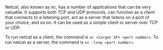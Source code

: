 Netcat, also known as nc, has a number of applications that can be very valuable. It supports both TCP and UDP protocols, can function as a client that connects to a listening port, act as a server that listens on a port of your choice, and so on. It can be used as a simple client or server over TCP or UDP.

To run netcat as a client, the command is `nc <target IP> <port number>`.
To run netcat as a server, the command is `nc -lvnp <port number>`.